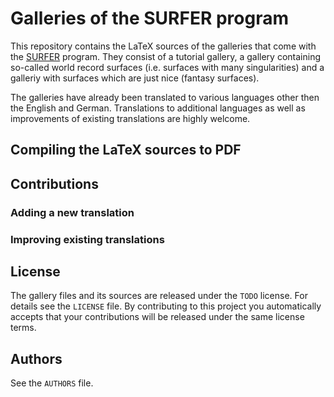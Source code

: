 Galleries of the SURFER program
===============================

This repository contains the LaTeX sources of the galleries that come with the [SURFER](http://imaginary.org/program/surfer/) program. They consist of a tutorial gallery, a gallery containing so-called world record surfaces (i.e. surfaces with many singularities) and a galleriy with surfaces which are just nice (fantasy surfaces).

The galleries have already been translated to various languages other then the English and German. Translations to additional languages as well as improvements of existing translations are highly welcome.

Compiling the LaTeX sources to PDF
----------------------------------

Contributions
-------------

### Adding a new translation

### Improving existing translations

License
-------

The gallery files and its sources are released under the ```TODO``` license. For details see the ```LICENSE``` file. By contributing to this project you automatically accepts that your contributions will be released under the same license terms.

Authors
-------

See the ```AUTHORS``` file.
